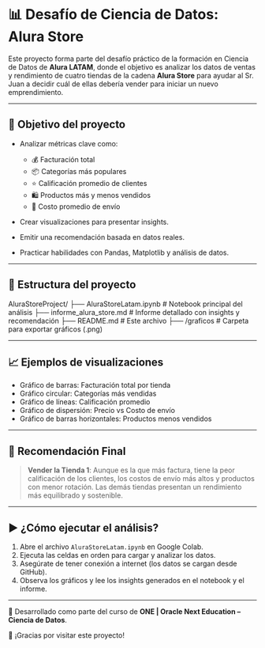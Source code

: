 # 📊 Desafío de Ciencia de Datos: Alura Store

Este proyecto forma parte del desafío práctico de la formación en Ciencia de Datos de **Alura LATAM**, donde el objetivo es analizar los datos de ventas y rendimiento de cuatro tiendas de la cadena **Alura Store** para ayudar al Sr. Juan a decidir cuál de ellas debería vender para iniciar un nuevo emprendimiento.

---

## 🎯 Objetivo del proyecto

- Analizar métricas clave como:
  - 💰 Facturación total
  - 📦 Categorías más populares
  - ⭐ Calificación promedio de clientes
  - 🛍️ Productos más y menos vendidos
  - 🚚 Costo promedio de envío

- Crear visualizaciones para presentar insights.
- Emitir una recomendación basada en datos reales.
- Practicar habilidades con Pandas, Matplotlib y análisis de datos.

---

## 📁 Estructura del proyecto

AluraStoreProject/
├── AluraStoreLatam.ipynb # Notebook principal del análisis
├── informe_alura_store.md # Informe detallado con insights y recomendación
├── README.md # Este archivo
├── /graficos # Carpeta para exportar gráficos (.png)



---

## 📈 Ejemplos de visualizaciones

- Gráfico de barras: Facturación total por tienda
- Gráfico circular: Categorías más vendidas
- Gráfico de líneas: Calificación promedio
- Gráfico de dispersión: Precio vs Costo de envío
- Gráfico de barras horizontales: Productos menos vendidos

---

## 🧠 Recomendación Final

> **Vender la Tienda 1**: Aunque es la que más factura, tiene la peor calificación de los clientes, los costos de envío más altos y productos con menor rotación. Las demás tiendas presentan un rendimiento más equilibrado y sostenible.

---

## ▶️ ¿Cómo ejecutar el análisis?

1. Abre el archivo `AluraStoreLatam.ipynb` en Google Colab.
2. Ejecuta las celdas en orden para cargar y analizar los datos.
3. Asegúrate de tener conexión a internet (los datos se cargan desde GitHub).
4. Observa los gráficos y lee los insights generados en el notebook y el informe.

---

📌 Desarrollado como parte del curso de **ONE | Oracle Next Education – Ciencia de Datos**.

🚀 ¡Gracias por visitar este proyecto!


